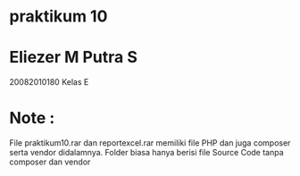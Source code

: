 # praktikum 10
# Eliezer M Putra S
20082010180
Kelas E
# Note : 
File praktikum10.rar dan reportexcel.rar memiliki file PHP dan juga composer serta vendor didalamnya.
Folder biasa hanya berisi file Source Code tanpa composer dan vendor
